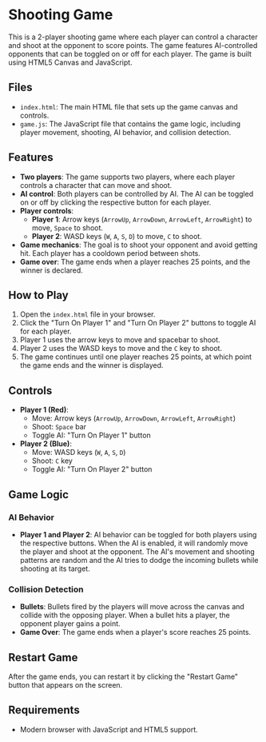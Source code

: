 # Shooting Game

This is a 2-player shooting game where each player can control a character and shoot at the opponent to score points. The game features AI-controlled opponents that can be toggled on or off for each player. The game is built using HTML5 Canvas and JavaScript.

## Files

- `index.html`: The main HTML file that sets up the game canvas and controls.
- `game.js`: The JavaScript file that contains the game logic, including player movement, shooting, AI behavior, and collision detection.

## Features

- **Two players**: The game supports two players, where each player controls a character that can move and shoot.
- **AI control**: Both players can be controlled by AI. The AI can be toggled on or off by clicking the respective button for each player.
- **Player controls**:
  - **Player 1**: Arrow keys (`ArrowUp`, `ArrowDown`, `ArrowLeft`, `ArrowRight`) to move, `Space` to shoot.
  - **Player 2**: WASD keys (`W`, `A`, `S`, `D`) to move, `C` to shoot.
- **Game mechanics**: The goal is to shoot your opponent and avoid getting hit. Each player has a cooldown period between shots.
- **Game over**: The game ends when a player reaches 25 points, and the winner is declared.

## How to Play

1. Open the `index.html` file in your browser.
2. Click the "Turn On Player 1" and "Turn On Player 2" buttons to toggle AI for each player.
3. Player 1 uses the arrow keys to move and spacebar to shoot.
4. Player 2 uses the WASD keys to move and the `C` key to shoot.
5. The game continues until one player reaches 25 points, at which point the game ends and the winner is displayed.

## Controls

- **Player 1 (Red)**:
  - Move: Arrow keys (`ArrowUp`, `ArrowDown`, `ArrowLeft`, `ArrowRight`)
  - Shoot: `Space` bar
  - Toggle AI: "Turn On Player 1" button
- **Player 2 (Blue)**:
  - Move: WASD keys (`W`, `A`, `S`, `D`)
  - Shoot: `C` key
  - Toggle AI: "Turn On Player 2" button

## Game Logic

### AI Behavior
- **Player 1 and Player 2**: AI behavior can be toggled for both players using the respective buttons. When the AI is enabled, it will randomly move the player and shoot at the opponent. The AI's movement and shooting patterns are random and the AI tries to dodge the incoming bullets while shooting at its target.

### Collision Detection
- **Bullets**: Bullets fired by the players will move across the canvas and collide with the opposing player. When a bullet hits a player, the opponent player gains a point.
- **Game Over**: The game ends when a player's score reaches 25 points.

## Restart Game
After the game ends, you can restart it by clicking the "Restart Game" button that appears on the screen.

## Requirements
- Modern browser with JavaScript and HTML5 support.

